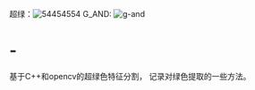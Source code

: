超绿：![54454554](https://user-images.githubusercontent.com/93379580/165488505-f1e10c63-3ee0-4575-b0ac-eb9ef27ca9fc.PNG)
G_AND: ![g-and](https://user-images.githubusercontent.com/93379580/166100810-283a1d80-941f-48a1-bde6-a0e37e9db4af.PNG)

# -
基于C++和opencv的超绿色特征分割，
记录对绿色提取的一些方法。
